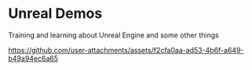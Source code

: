 # Unreal Demos

Training and learning about Unreal Engine and some other things


https://github.com/user-attachments/assets/f2cfa0aa-ad53-4b6f-a649-b49a94ec6a65


